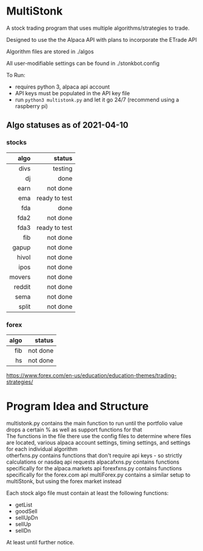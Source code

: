 # MultiStonk

A stock trading program that uses multiple algorithms/strategies to trade.

Designed to use the the Alpaca API with plans to incorporate the ETrade API

Algorithm files are stored in ./algos

All user-modifiable settings can be found in ./stonkbot.config

To Run:

 - requires python 3, alpaca api account
 - API keys must be populated in the API key file
 - run ```python3 multistonk.py``` and let it go 24/7 (recommend using a raspberry pi)

## Algo statuses as of 2021-04-10

### stocks
| algo | status|  
| ---: | ---: |
| divs | testing |  
| dj   | done |  
| earn | not done |  
| ema  | ready to test |  
| fda  | done |  
| fda2 | not done |  
| fda3 | ready to test |  
| fib  | not done |  
| gapup| not done |  
| hivol| not done |  
| ipos | not done |  
| movers | not done |  
| reddit | not done |  
| sema | not done |  
| split| not done |  

### forex
| algo | status|  
| ---: | ---: |  
| fib  | not done |  
| hs   | not done |  
  
https://www.forex.com/en-us/education/education-themes/trading-strategies/  


# Program Idea and Structure

multistonk.py contains the main function to run until the portfolio value drops a certain % as well as support functions for that  
The functions in the file there use the config files to determine where files are located, various alpaca account settings, timing settings, and settings for each individual algorithm  
otherfxns.py contains functions that don't require api keys - so strictly calculations or nasdaq api requests
alpacafxns.py contains functions specifically for the alpaca.markets api
forexfxns.py contains functions specifically for the forex.com api
multiForex.py contains a similar setup to multiStonk, but using the forex market instead

Each stock algo file must contain at least the following functions:  
 - getList
 - goodSell
 - sellUpDn
 - sellUp
 - sellDn

At least until further notice.  
